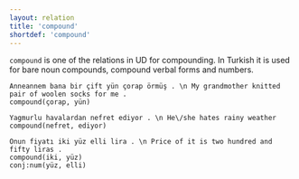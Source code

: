 ```yaml
---
layout: relation
title: 'compound'
shortdef: 'compound'
---
```


`compound` is one of the relations in UD for compounding.
In Turkish it is used for bare noun compounds, compound verbal forms and numbers.

~~~ sdparse
Anneannem bana bir çift yün çorap örmüş . \n My grandmother knitted pair of woolen socks for me .
compound(çorap, yün)
~~~

~~~ sdparse
Yagmurlu havalardan nefret ediyor . \n He\/she hates rainy weather
compound(nefret, ediyor)
~~~

~~~ sdparse
Onun fiyatı iki yüz elli lira . \n Price of it is two hundred and fifty liras .
compound(iki, yüz)
conj:num(yüz, elli)
~~~
